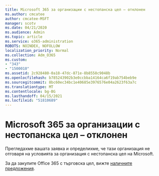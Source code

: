 ```yaml
---
title: Microsoft 365 за организации с нестопанска цел – отклонен
ms.author: cmcatee
author: cmcatee-MSFT
manager: scotv
ms.date: 04/21/2020
ms.audience: Admin
ms.topic: article
ms.service: o365-administration
ROBOTS: NOINDEX, NOFOLLOW
localization_priority: Normal
ms.collection: Adm_O365
ms.custom:
- "343"
- "1500010"
ms.assetid: 2c928480-0a18-47dc-871e-8b8558c9048b
ms.openlocfilehash: b785243902b3e0ccbba14164ca6f19ab754beb9e
ms.sourcegitcommit: 8bc60ec34bc1e40685e3976576e04a2623f63a7c
ms.translationtype: MT
ms.contentlocale: bg-BG
ms.lasthandoff: 04/15/2021
ms.locfileid: "51810689"
---
```

# <a name="microsoft-365-for-nonprofits---declined"></a>Microsoft 365 за организации с нестопанска цел – отклонен

Прегледахме вашата заявка и определихме, че тази организация не отговаря на условията за организация с нестопанска цел на Microsoft.
  
За да закупите Office 365 с търговска цел, вижте [наличните предложения](https://portal.office.com/AdminPortal/Home).
